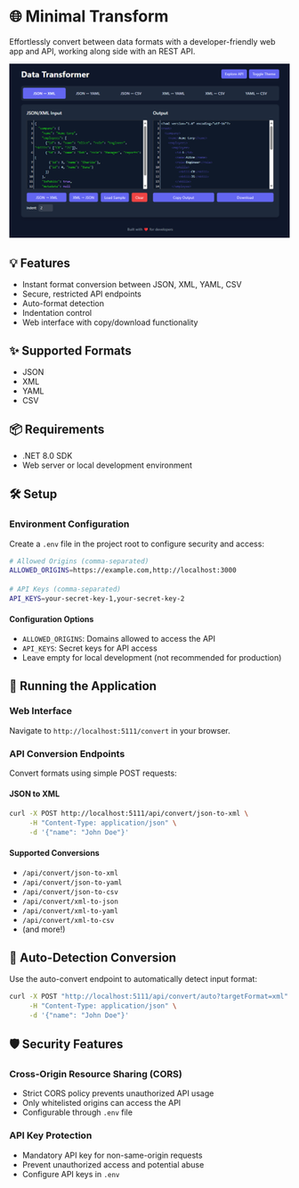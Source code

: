 # 🌐 Minimal Transform

Effortlessly convert between data formats with a developer-friendly web app and API, working along side with an REST API. 

<img src="https://raw.githubusercontent.com/hawkinslabdev/minimaltransform/refs/heads/main/Source/image.png" width="800"> 

## 💡 Features
- Instant format conversion between JSON, XML, YAML, CSV
- Secure, restricted API endpoints
- Auto-format detection
- Indentation control
- Web interface with copy/download functionality

## ✨ Supported Formats
- JSON
- XML
- YAML
- CSV

## 📦 Requirements
- .NET 8.0 SDK
- Web server or local development environment

## 🛠️ Setup

### Environment Configuration
Create a `.env` file in the project root to configure security and access:

```bash
# Allowed Origins (comma-separated)
ALLOWED_ORIGINS=https://example.com,http://localhost:3000

# API Keys (comma-separated)
API_KEYS=your-secret-key-1,your-secret-key-2
```

#### Configuration Options
- `ALLOWED_ORIGINS`: Domains allowed to access the API
- `API_KEYS`: Secret keys for API access
- Leave empty for local development (not recommended for production)

## 🚀 Running the Application

### Web Interface
Navigate to `http://localhost:5111/convert` in your browser.

### API Conversion Endpoints
Convert formats using simple POST requests:

#### JSON to XML
```bash
curl -X POST http://localhost:5111/api/convert/json-to-xml \
     -H "Content-Type: application/json" \
     -d '{"name": "John Doe"}'
```

#### Supported Conversions
- `/api/convert/json-to-xml`
- `/api/convert/json-to-yaml`
- `/api/convert/json-to-csv`
- `/api/convert/xml-to-json`
- `/api/convert/xml-to-yaml`
- `/api/convert/xml-to-csv`
- (and more!)

## 🔧 Auto-Detection Conversion
Use the auto-convert endpoint to automatically detect input format:

```bash
curl -X POST "http://localhost:5111/api/convert/auto?targetFormat=xml" \
     -H "Content-Type: application/json" \
     -d '{"name": "John Doe"}'
```

## 🛡️ Security Features

### Cross-Origin Resource Sharing (CORS)
- Strict CORS policy prevents unauthorized API usage
- Only whitelisted origins can access the API
- Configurable through `.env` file

### API Key Protection
- Mandatory API key for non-same-origin requests
- Prevent unauthorized access and potential abuse
- Configure API keys in `.env`
